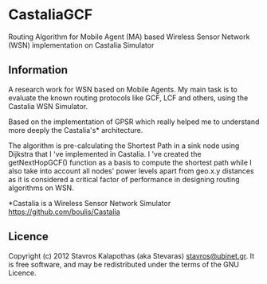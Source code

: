 # CastaliaGCF

Routing Algorithm for Mobile Agent (MA) based Wireless Sensor Network (WSN) implementation on Castalia Simulator

## Information

A research work for WSN based on Mobile Agents. My main task is to evaluate the known routing protocols like GCF, LCF and others, using the Castalia WSN Simulator.

Based on the implementation of GPSR which really helped me to understand more deeply the Castalia's* architecture.

The algorithm is pre-calculating the Shortest Path in a sink node using Dijkstra that I 've implemented in Castalia. I 've created the getNextHopGCF() function as a basis to compute the shortest path while I also take into account all nodes' power levels apart from geo.x.y distances as it is considered a critical factor of performance in designing routing algorithms on WSN.

*Castalia is a Wireless Sensor Network Simulator <https://github.com/boulis/Castalia>

## Licence

Copyright (c) 2012 Stavros Kalapothas (aka Stevaras) <stavros@ubinet.gr>.
It is free software, and may be redistributed under the terms of the GNU Licence.

